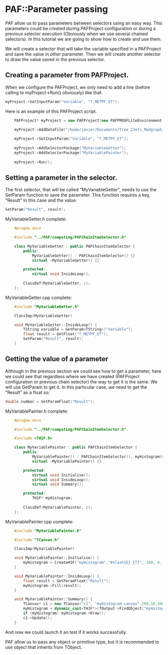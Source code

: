 # PAF::Parameter passing
PAF allow us to pass parameters between selectors using an easy way. This parameters could be created during PAFProject configuration or during a previous selector execution (Obviously when we use several chained selectors). In this tutorial we are going to show how to create and use them.

We will create a selector that will take the variable specified in a PAFProject and save the value in other parameter. Then we will create another selector to draw the value saved in the previous selector.

## Creating a parameter from PAFProject.
When we configure the PAFProject, we only need to add a line (before calling to myProject->Run() obviously) like that:
```cpp
myProject->SetInputParam("Variable", "T_METPF_ET");
```

Here is an example of this PAFProject script.
```cpp
	PAFProject* myProject = new PAFProject(new PAFPROOFLiteEnvironment(4));
	
	myProject->AddDataFile("/home/javier/Documents/Tree_ZJets_Madgraph_0.root");

	myProject->SetInputParam("Variable", "T_METPF_ET");
	
	myProject->AddSelectorPackage("MyVariableGetter");
	myProject->AddSelectorPackage("MyVariablePainter");
	
	myProject->Run();
```

## Setting a parameter in the selector.
The first selector, that will be called "MyVariableGetter", needs to use the SetParam function to save the parameter. This function requires a key, "Result" in this case and the value.
```cpp
SetParam("Result", result);
```

MyVariableGetter.h complete:
```cpp
	#pragma once

	#include "../PAF/computing/PAFChainItemSelector.h"

	class MyVariableGetter : public PAFChainItemSelector {
		public:
			MyVariableGetter() : PAFChainItemSelector() {}
			virtual ~MyVariableGetter() {}

		protected:
			virtual void InsideLoop();
		
		ClassDef(MyVariableGetter, 1);
	};
```

MyVariableGetter.cpp complete:
```cpp
	#include "MyVariableGetter.h"

	ClassImp(MyVariableGetter)

	void MyVariableGetter::InsideLoop() {
		TString variable = GetParam<TString>("Variable");
		float result = GetFloat("T_METPF_ET");
		SetParam("Result", result);
	}
```

## Getting the value of a parameter
Although in the previous section we could see how to get a parameter, here we could see that regardless where we have created (PAFProject configuration or previous chain selector) the way to get it is the same. We will use GetParam to get it. In this particular case, we need to get the "Result" as a float so:
```cpp
double number = GetParamFloat("Result");
```
MyVariablePainter.h complete:
```cpp
	#pragma once

	#include "../PAF/computing/PAFChainItemSelector.h"

	#include <TH1F.h>

	class MyVariablePainter : public PAFChainItemSelector {
		public:
			MyVariablePainter() : PAFChainItemSelector(), myHistogram(0) {}
			virtual ~MyVariablePainter() {}

		protected:
			virtual void Initialise();
			virtual void InsideLoop();
			virtual void Summary();

		protected:
			TH1F* myHistogram;
		
		ClassDef(MyVariablePainter, 1);
	};
```

MyVariablePainter.cpp complete:
```cpp
	#include "MyVariablePainter.h"

	#include "TCanvas.h"

	ClassImp(MyVariablePainter)

	void MyVariablePainter::Initialise() {
		myHistogram = CreateH1F("myHistogram","#slash{E}_{T}", 100, 0., 200.);
	}

	void MyVariablePainter::InsideLoop() {
		float result = GetParamFloat("Result");
		myHistogram->Fill(result);
	}

	void MyVariablePainter::Summary() {
		TCanvas* c1 = new TCanvas("c1", "myHistogram canvas",200,10,400,400);
		myHistogram = dynamic_cast<TH1F*>(fOutput->FindObject("myHistogram"));
		if (myHistogram) myHistogram->Draw();
		c1->Update();
	}
```

And now we could launch it an test if it works successfully.

PAF allow us to pass any object or primitive type, but it is recommended to use object that inherits from TObject.